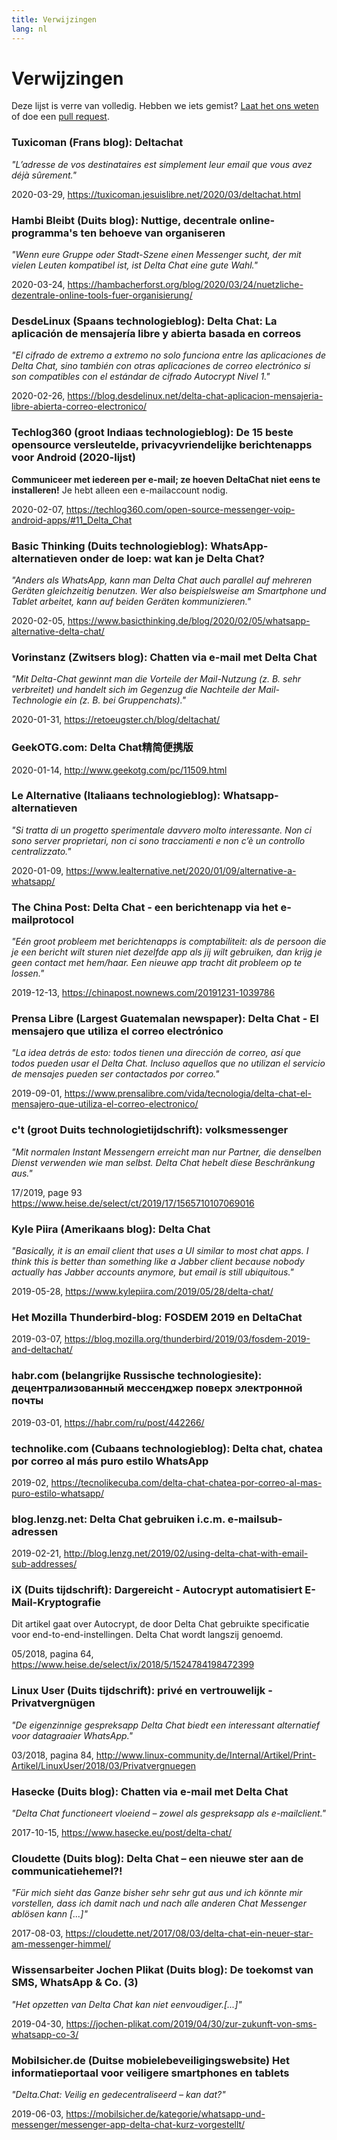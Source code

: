 ```yaml
---
title: Verwijzingen
lang: nl
---
```


# Verwijzingen

Deze lijst is verre van volledig.
Hebben we iets gemist?
[Laat het ons weten](imprint)
of doe een [pull request](https://github.com/deltachat/deltachat-pages/edit/master/en/references.md).


### Tuxicoman (Frans blog): Deltachat

_"L’adresse de vos destinataires est simplement leur email que vous avez déjà sûrement."_

2020-03-29, <https://tuxicoman.jesuislibre.net/2020/03/deltachat.html>


### Hambi Bleibt (Duits blog): Nuttige, decentrale online-programma's ten behoeve van organiseren

_"Wenn eure Gruppe oder Stadt-Szene einen Messenger sucht, der mit vielen Leuten kompatibel ist, ist Delta Chat eine gute Wahl."_

2020-03-24, <https://hambacherforst.org/blog/2020/03/24/nuetzliche-dezentrale-online-tools-fuer-organisierung/>


### DesdeLinux (Spaans technologieblog): Delta Chat: La aplicación de mensajería libre y abierta basada en correos

_"El cifrado de extremo a extremo no solo funciona entre las aplicaciones de Delta Chat, sino también con otras aplicaciones de correo electrónico si son compatibles con el estándar de cifrado Autocrypt Nivel 1."_

2020-02-26, <https://blog.desdelinux.net/delta-chat-aplicacion-mensajeria-libre-abierta-correo-electronico/>


### Techlog360 (groot Indiaas technologieblog): De 15 beste opensource versleutelde, privacyvriendelijke berichtenapps voor Android (2020-lijst)

**Communiceer met iedereen per e-mail; ze hoeven DeltaChat niet eens te installeren!**
Je hebt alleen een e-mailaccount nodig.

2020-02-07, <https://techlog360.com/open-source-messenger-voip-android-apps/#11_Delta_Chat>


### Basic Thinking (Duits technologieblog): WhatsApp-alternatieven onder de loep: wat kan je Delta Chat?

_"Anders als WhatsApp, kann man Delta Chat auch parallel auf mehreren Geräten gleichzeitig benutzen. Wer also beispielsweise am Smartphone und Tablet arbeitet, kann auf beiden Geräten kommunizieren."_

2020-02-05, <https://www.basicthinking.de/blog/2020/02/05/whatsapp-alternative-delta-chat/>


### Vorinstanz (Zwitsers blog): Chatten via e-mail met Delta Chat

_"Mit Delta-Chat gewinnt man die Vorteile der Mail-Nutzung (z. B. sehr verbreitet) und handelt sich im Gegenzug die Nachteile der Mail-Technologie ein (z. B. bei Gruppenchats)."_

2020-01-31, <https://retoeugster.ch/blog/deltachat/>


### GeekOTG.com: Delta Chat精简便携版

2020-01-14, <http://www.geekotg.com/pc/11509.html>


### Le Alternative (Italiaans technologieblog): Whatsapp-alternatieven

_"Si tratta di un progetto sperimentale davvero molto interessante. Non ci sono server proprietari, non ci sono tracciamenti e non c’è un controllo centralizzato."_

2020-01-09, <https://www.lealternative.net/2020/01/09/alternative-a-whatsapp/>


### The China Post: Delta Chat - een berichtenapp via het e-mailprotocol

_"Eén groot probleem met berichtenapps is comptabiliteit: als de persoon die je een bericht wilt sturen niet dezelfde app als jij wilt gebruiken, dan krijg je geen contact met hem/haar. Een nieuwe app tracht dit probleem op te lossen."_

2019-12-13, <https://chinapost.nownews.com/20191231-1039786>


### Prensa Libre (Largest Guatemalan newspaper): Delta Chat - El mensajero que utiliza el correo electrónico

_"La idea detrás de esto: todos tienen una dirección de correo, así que todos pueden usar el Delta Chat. Incluso aquellos que no utilizan el servicio de mensajes pueden ser contactados por correo."_

2019-09-01, <https://www.prensalibre.com/vida/tecnologia/delta-chat-el-mensajero-que-utiliza-el-correo-electronico/>


### c't (groot Duits technologietijdschrift): volksmessenger

_"Mit normalen Instant Messengern erreicht man nur Partner, die denselben Dienst verwenden wie man selbst. Delta Chat hebelt diese Beschränkung aus."_

17/2019, page 93 <https://www.heise.de/select/ct/2019/17/1565710107069016>


### Kyle Piira (Amerikaans blog): Delta Chat

_"Basically, it is an email client that uses a UI similar to most chat apps. I think this is better than something like a Jabber client because nobody actually has Jabber accounts anymore, but email is still ubiquitous."_

2019-05-28, <https://www.kylepiira.com/2019/05/28/delta-chat/>


### Het Mozilla Thunderbird-blog: FOSDEM 2019 en DeltaChat

2019-03-07, <https://blog.mozilla.org/thunderbird/2019/03/fosdem-2019-and-deltachat/>


### habr.com (belangrijke Russische technologiesite): децентрализованный мессенджер поверх электронной почты

2019-03-01, <https://habr.com/ru/post/442266/>


### technolike.com (Cubaans technologieblog): Delta chat, chatea por correo al más puro estilo WhatsApp

2019-02, <https://tecnolikecuba.com/delta-chat-chatea-por-correo-al-mas-puro-estilo-whatsapp/>


### blog.lenzg.net: Delta Chat gebruiken i.c.m. e-mailsub-adressen

2019-02-21, <http://blog.lenzg.net/2019/02/using-delta-chat-with-email-sub-addresses/>


### iX (Duits tijdschrift): Dargereicht - Autocrypt automatisiert E-Mail-Kryptografie

Dit artikel gaat over Autocrypt, de door Delta Chat gebruikte specificatie voor end-to-end-instellingen.
Delta Chat wordt langszij genoemd.

05/2018, pagina 64, <https://www.heise.de/select/ix/2018/5/1524784198472399>


### Linux User (Duits tijdschrift): privé en vertrouwelijk - Privatvergnügen

_"De eigenzinnige gespreksapp Delta Chat biedt een interessant alternatief voor datagraaier WhatsApp."_

03/2018, pagina 84, <http://www.linux-community.de/Internal/Artikel/Print-Artikel/LinuxUser/2018/03/Privatvergnuegen>


### Hasecke (Duits blog): Chatten via e-mail met Delta Chat

_"Delta Chat functioneert vloeiend – zowel als gespreksapp als e-mailclient."_

2017-10-15, <https://www.hasecke.eu/post/delta-chat/>


### Cloudette (Duits blog): Delta Chat – een nieuwe ster aan de communicatiehemel?!

_"Für mich sieht das Ganze bisher sehr sehr gut aus und ich könnte mir vorstellen, dass ich damit nach und nach alle anderen Chat Messenger ablösen kann [...]"_

2017-08-03, <https://cloudette.net/2017/08/03/delta-chat-ein-neuer-star-am-messenger-himmel/>


### Wissensarbeiter Jochen Plikat (Duits blog): De toekomst van SMS, WhatsApp & Co. (3)

_"Het opzetten van Delta Chat kan niet eenvoudiger.[...]"_

2019-04-30, <https://jochen-plikat.com/2019/04/30/zur-zukunft-von-sms-whatsapp-co-3/> 


### Mobilsicher.de (Duitse mobielebeveiligingswebsite) Het informatieportaal voor veiligere smartphones en tablets

_"Delta.Chat: Veilig en gedecentraliseerd – kan dat?"_

2019-06-03, <https://mobilsicher.de/kategorie/whatsapp-und-messenger/messenger-app-delta-chat-kurz-vorgestellt/> 
